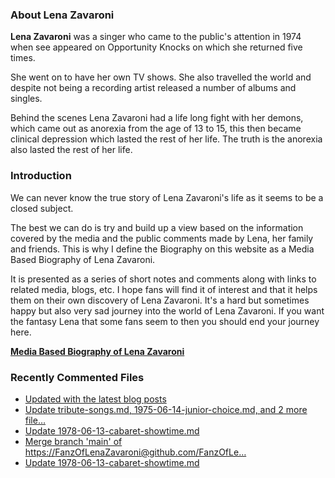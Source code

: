 ### About Lena Zavaroni

<p><strong>Lena Zavaroni</strong> was a singer who came to the public's attention in 1974 when see appeared on Opportunity Knocks on which she returned five times.</p>

<p>She went on to have her own TV shows. She also travelled the world and despite not being a recording artist released a number of albums and singles.</p>

<p>Behind the scenes Lena Zavaroni had a life long fight with her demons, which came out as anorexia from the age of 13 to 15, this then became clinical depression which lasted the rest of her life. The truth is the anorexia also lasted the rest of her life.</p>

### Introduction

<p>We can never know the true story of Lena Zavaroni's life as it seems to be a closed subject.</p>

<p>The best we can do is try and build up a view based on the information covered by the media and the public comments made by Lena, her family and friends. This is why I define the Biography on this website as a Media Based Biography of Lena Zavaroni.</p>

<p>It is presented as a series of short notes and comments along with links to related media, blogs, etc. I hope fans will find it of interest and that it helps them on their own discovery of Lena Zavaroni. It's a hard but sometimes happy but also very sad journey into the world of Lena Zavaroni. If you want the fantasy Lena that some fans seem to then you should end your journey here.</p>

<a href="https://fanzoflenazavaroni.github.io/biography/lena-zavaroni/"><strong>Media Based Biography of Lena Zavaroni</strong></a>

### Recently Commented Files

<!-- BLOG-POST-LIST:START -->
- [Updated with the latest blog posts](https://github.com/FanzOfLenaZavaroni/fanzoflenazavaroni.github.io/commit/a128dde370b117b6155cee6fea3ca128c2f535fb)
- [Update tribute-songs.md, 1975-06-14-junior-choice.md, and 2 more file…](https://github.com/FanzOfLenaZavaroni/fanzoflenazavaroni.github.io/commit/59dbddf0c0e2fe2074b332b775b0893ecb1fdfa8)
- [Update 1978-06-13-cabaret-showtime.md](https://github.com/FanzOfLenaZavaroni/fanzoflenazavaroni.github.io/commit/304e0e23f7a5ed598a0812f1dd757f0ac85709d5)
- [Merge branch &#39;main&#39; of https://FanzOfLenaZavaroni@github.com/FanzOfLe…](https://github.com/FanzOfLenaZavaroni/fanzoflenazavaroni.github.io/commit/3081419449b4953e8027f4296e647da2d80571f5)
- [Update 1978-06-13-cabaret-showtime.md](https://github.com/FanzOfLenaZavaroni/fanzoflenazavaroni.github.io/commit/1d9fb5f25dcd3f59ec4d81a278c57f7310a9aba6)
<!-- BLOG-POST-LIST:END -->
